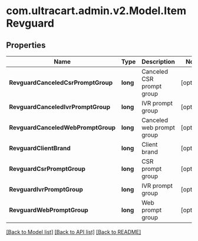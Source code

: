 
# com.ultracart.admin.v2.Model.ItemRevguard

## Properties

Name | Type | Description | Notes
------------ | ------------- | ------------- | -------------
**RevguardCanceledCsrPromptGroup** | **long** | Canceled CSR prompt group | [optional] 
**RevguardCanceledIvrPromptGroup** | **long** | IVR prompt group | [optional] 
**RevguardCanceledWebPromptGroup** | **long** | Canceled web prompt group | [optional] 
**RevguardClientBrand** | **long** | Client brand | [optional] 
**RevguardCsrPromptGroup** | **long** | CSR prompt group | [optional] 
**RevguardIvrPromptGroup** | **long** | IVR prompt group | [optional] 
**RevguardWebPromptGroup** | **long** | Web prompt group | [optional] 

[[Back to Model list]](../README.md#documentation-for-models)
[[Back to API list]](../README.md#documentation-for-api-endpoints)
[[Back to README]](../README.md)

